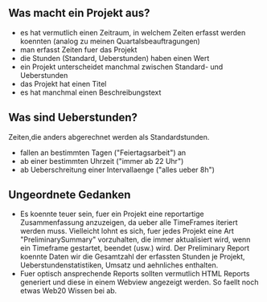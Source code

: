 Was macht ein Projekt aus?
--------------------------

- es hat vermutlich einen Zeitraum, in welchem Zeiten erfasst werden koennten (analog zu meinen Quartalsbeauftragungen)
- man erfasst Zeiten fuer das Projekt
- die Stunden (Standard, Ueberstunden) haben einen Wert
- ein Projekt unterscheidet manchmal zwischen Standard- und Ueberstunden
- das Projekt hat einen Titel
- es hat manchmal einen Beschreibungstext

Was sind Ueberstunden?
----------------------

Zeiten,die anders abgerechnet werden als Standardstunden.

- fallen an bestimmten Tagen ("Feiertagsarbeit") an
- ab einer bestimmten Uhrzeit ("immer ab 22 Uhr")
- ab Ueberschreitung einer Intervallaenge ("alles ueber 8h")

Ungeordnete Gedanken
--------------------

* Es koennte teuer sein, fuer ein Projekt eine reportartige Zusammenfassung anzuzeigen, da ueber alle TimeFrames iteriert werden muss. Vielleicht lohnt es sich, fuer jedes Projekt eine Art "PreliminarySummary" vorzuhalten, die immer aktualisiert wird, wenn ein Timeframe gestartet, beendet (usw.) wird. Der Preliminary Report koennte Daten wir die Gesamtzahl der erfassten Stunden je Projekt, Ueberstundenstatistiken, Umsatz und aehnliches enthalten. 
* Fuer optisch ansprechende Reports sollten vermutlich HTML Reports generiert und diese in einem Webview angezeigt werden. So faellt noch etwas Web20 Wissen bei ab.